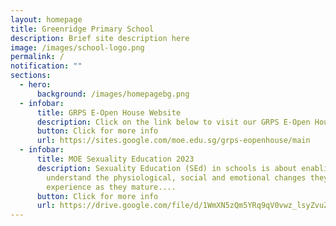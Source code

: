 ```yaml
---
layout: homepage
title: Greenridge Primary School
description: Brief site description here
image: /images/school-logo.png
permalink: /
notification: ""
sections:
  - hero:
      background: /images/homepagebg.png
  - infobar:
      title: GRPS E-Open House Website
      description: Click on the link below to visit our GRPS E-Open House website now.
      button: Click for more info
      url: https://sites.google.com/moe.edu.sg/grps-eopenhouse/main
  - infobar:
      title: MOE Sexuality Education 2023
      description: Sexuality Education (SEd) in schools is about enabling students to
        understand the physiological, social and emotional changes they
        experience as they mature....
      button: Click for more info
      url: https://drive.google.com/file/d/1WmXN5zQm5YRq9qV0vwz_lsyZvuZggUvE/view
---
```

